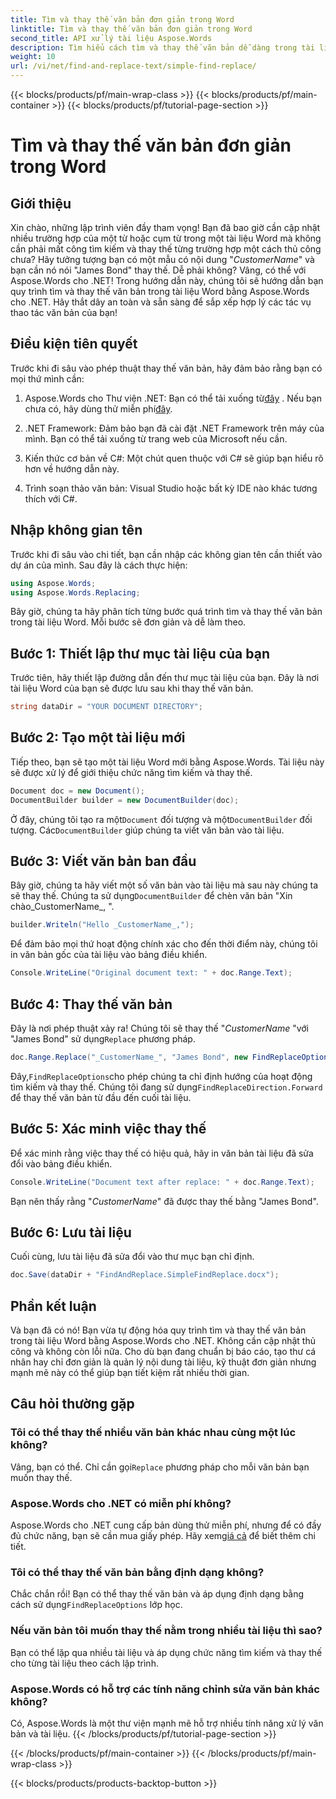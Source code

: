 ```yaml
---
title: Tìm và thay thế văn bản đơn giản trong Word
linktitle: Tìm và thay thế văn bản đơn giản trong Word
second_title: API xử lý tài liệu Aspose.Words
description: Tìm hiểu cách tìm và thay thế văn bản dễ dàng trong tài liệu Word bằng Aspose.Words cho .NET. Có kèm hướng dẫn từng bước.
weight: 10
url: /vi/net/find-and-replace-text/simple-find-replace/
---
```


{{< blocks/products/pf/main-wrap-class >}}
{{< blocks/products/pf/main-container >}}
{{< blocks/products/pf/tutorial-page-section >}}

# Tìm và thay thế văn bản đơn giản trong Word

## Giới thiệu

Xin chào, những lập trình viên đầy tham vọng! Bạn đã bao giờ cần cập nhật nhiều trường hợp của một từ hoặc cụm từ trong một tài liệu Word mà không cần phải mất công tìm kiếm và thay thế từng trường hợp một cách thủ công chưa? Hãy tưởng tượng bạn có một mẫu có nội dung "_CustomerName_" và bạn cần nó nói "James Bond" thay thế. Dễ phải không? Vâng, có thể với Aspose.Words cho .NET! Trong hướng dẫn này, chúng tôi sẽ hướng dẫn bạn quy trình tìm và thay thế văn bản trong tài liệu Word bằng Aspose.Words cho .NET. Hãy thắt dây an toàn và sẵn sàng để sắp xếp hợp lý các tác vụ thao tác văn bản của bạn!

## Điều kiện tiên quyết

Trước khi đi sâu vào phép thuật thay thế văn bản, hãy đảm bảo rằng bạn có mọi thứ mình cần:

1.  Aspose.Words cho Thư viện .NET: Bạn có thể tải xuống từ[đây](https://releases.aspose.com/words/net/) . Nếu bạn chưa có, hãy dùng thử miễn phí[đây](https://releases.aspose.com/).

2. .NET Framework: Đảm bảo bạn đã cài đặt .NET Framework trên máy của mình. Bạn có thể tải xuống từ trang web của Microsoft nếu cần.

3. Kiến thức cơ bản về C#: Một chút quen thuộc với C# sẽ giúp bạn hiểu rõ hơn về hướng dẫn này.

4. Trình soạn thảo văn bản: Visual Studio hoặc bất kỳ IDE nào khác tương thích với C#.

## Nhập không gian tên

Trước khi đi sâu vào chi tiết, bạn cần nhập các không gian tên cần thiết vào dự án của mình. Sau đây là cách thực hiện:

```csharp
using Aspose.Words;
using Aspose.Words.Replacing;
```

Bây giờ, chúng ta hãy phân tích từng bước quá trình tìm và thay thế văn bản trong tài liệu Word. Mỗi bước sẽ đơn giản và dễ làm theo.

## Bước 1: Thiết lập thư mục tài liệu của bạn

Trước tiên, hãy thiết lập đường dẫn đến thư mục tài liệu của bạn. Đây là nơi tài liệu Word của bạn sẽ được lưu sau khi thay thế văn bản.

```csharp
string dataDir = "YOUR DOCUMENT DIRECTORY";
```

## Bước 2: Tạo một tài liệu mới

Tiếp theo, bạn sẽ tạo một tài liệu Word mới bằng Aspose.Words. Tài liệu này sẽ được xử lý để giới thiệu chức năng tìm kiếm và thay thế.

```csharp
Document doc = new Document();
DocumentBuilder builder = new DocumentBuilder(doc);
```

 Ở đây, chúng tôi tạo ra một`Document` đối tượng và một`DocumentBuilder` đối tượng. Các`DocumentBuilder` giúp chúng ta viết văn bản vào tài liệu.

## Bước 3: Viết văn bản ban đầu

 Bây giờ, chúng ta hãy viết một số văn bản vào tài liệu mà sau này chúng ta sẽ thay thế. Chúng ta sử dụng`DocumentBuilder` để chèn văn bản "Xin chào_CustomerName_, ".

```csharp
builder.Writeln("Hello _CustomerName_,");
```

Để đảm bảo mọi thứ hoạt động chính xác cho đến thời điểm này, chúng tôi in văn bản gốc của tài liệu vào bảng điều khiển.

```csharp
Console.WriteLine("Original document text: " + doc.Range.Text);
```

## Bước 4: Thay thế văn bản

Đây là nơi phép thuật xảy ra! Chúng tôi sẽ thay thế "_CustomerName_ "với "James Bond" sử dụng`Replace` phương pháp. 

```csharp
doc.Range.Replace("_CustomerName_", "James Bond", new FindReplaceOptions(FindReplaceDirection.Forward));
```

 Đây,`FindReplaceOptions`cho phép chúng ta chỉ định hướng của hoạt động tìm kiếm và thay thế. Chúng tôi đang sử dụng`FindReplaceDirection.Forward` để thay thế văn bản từ đầu đến cuối tài liệu.

## Bước 5: Xác minh việc thay thế

Để xác minh rằng việc thay thế có hiệu quả, hãy in văn bản tài liệu đã sửa đổi vào bảng điều khiển.

```csharp
Console.WriteLine("Document text after replace: " + doc.Range.Text);
```

Bạn nên thấy rằng "_CustomerName_" đã được thay thế bằng "James Bond".

## Bước 6: Lưu tài liệu

Cuối cùng, lưu tài liệu đã sửa đổi vào thư mục bạn chỉ định.

```csharp
doc.Save(dataDir + "FindAndReplace.SimpleFindReplace.docx");
```

## Phần kết luận

Và bạn đã có nó! Bạn vừa tự động hóa quy trình tìm và thay thế văn bản trong tài liệu Word bằng Aspose.Words cho .NET. Không cần cập nhật thủ công và không còn lỗi nữa. Cho dù bạn đang chuẩn bị báo cáo, tạo thư cá nhân hay chỉ đơn giản là quản lý nội dung tài liệu, kỹ thuật đơn giản nhưng mạnh mẽ này có thể giúp bạn tiết kiệm rất nhiều thời gian.

## Câu hỏi thường gặp

### Tôi có thể thay thế nhiều văn bản khác nhau cùng một lúc không?
 Vâng, bạn có thể. Chỉ cần gọi`Replace` phương pháp cho mỗi văn bản bạn muốn thay thế.

### Aspose.Words cho .NET có miễn phí không?
Aspose.Words cho .NET cung cấp bản dùng thử miễn phí, nhưng để có đầy đủ chức năng, bạn sẽ cần mua giấy phép. Hãy xem[giá cả](https://purchase.aspose.com/buy) để biết thêm chi tiết.

### Tôi có thể thay thế văn bản bằng định dạng không?
 Chắc chắn rồi! Bạn có thể thay thế văn bản và áp dụng định dạng bằng cách sử dụng`FindReplaceOptions` lớp học.

### Nếu văn bản tôi muốn thay thế nằm trong nhiều tài liệu thì sao?
Bạn có thể lặp qua nhiều tài liệu và áp dụng chức năng tìm kiếm và thay thế cho từng tài liệu theo cách lập trình.

### Aspose.Words có hỗ trợ các tính năng chỉnh sửa văn bản khác không?
Có, Aspose.Words là một thư viện mạnh mẽ hỗ trợ nhiều tính năng xử lý văn bản và tài liệu.
{{< /blocks/products/pf/tutorial-page-section >}}

{{< /blocks/products/pf/main-container >}}
{{< /blocks/products/pf/main-wrap-class >}}

{{< blocks/products/products-backtop-button >}}
